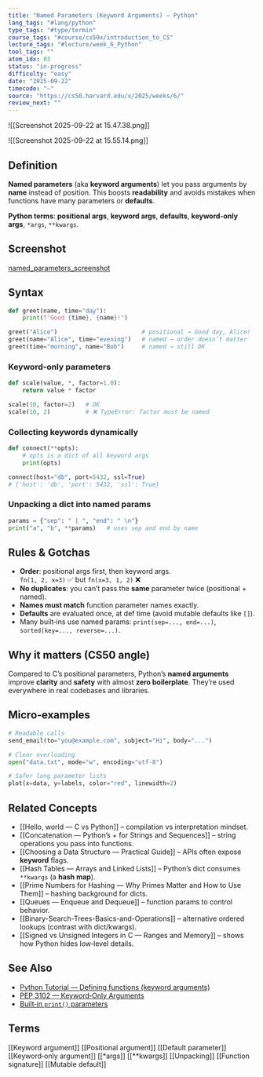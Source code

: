 ```yaml
---
title: "Named Parameters (Keyword Arguments) — Python"
lang_tags: "#lang/python"
type_tags: "#type/termin"
course_tags: "#course/cs50x/introduction_to_CS"
lecture_tags: "#lecture/week_6_Python"
tool_tags: ""
atom_idx: 03
status: "in-progress"
difficulty: "easy"
date: "2025-09-22"
timecode: "—"
source: "https://cs50.harvard.edu/x/2025/weeks/6/"
review_next: ""
---
```

![[Screenshot 2025-09-22 at 15.47.38.png]]

![[Screenshot 2025-09-22 at 15.55.14.png]]
## Definition
**Named parameters** (aka **keyword arguments**) let you pass arguments by **name** instead of position. This boosts **readability** and avoids mistakes when functions have many parameters or **defaults**.

**Python terms**: **positional args**, **keyword args**, **defaults**, **keyword‑only args**, `*args`, `**kwargs`.

## Screenshot
[named_parameters_screenshot](sandbox:/mnt/data/Screenshot%202025-09-22%20at%2015.47.38.png)

## Syntax
```py
def greet(name, time="day"):
    print(f"Good {time}, {name}!")

greet("Alice")                        # positional → Good day, Alice!
greet(name="Alice", time="evening")   # named → order doesn’t matter
greet(time="morning", name="Bob")     # named → still OK
```

### Keyword‑only parameters
```py
def scale(value, *, factor=1.0):
    return value * factor

scale(10, factor=2)   # OK
scale(10, 2)          # ❌ TypeError: factor must be named
```

### Collecting keywords dynamically
```py
def connect(**opts):
    # opts is a dict of all keyword args
    print(opts)

connect(host="db", port=5432, ssl=True)
# {'host': 'db', 'port': 5432, 'ssl': True}
```

### Unpacking a dict into named params
```py
params = {"sep": " | ", "end": " \n"}
print("a", "b", **params)   # uses sep and end by name
```

## Rules & Gotchas
- **Order**: positional args first, then keyword args.  
  `fn(1, 2, x=3)` ✅  but `fn(x=3, 1, 2)` ❌  
- **No duplicates**: you can’t pass the **same** parameter twice (positional + named).  
- **Names must match** function parameter names exactly.  
- **Defaults** are evaluated once, at def time (avoid mutable defaults like `[]`).  
- Many built‑ins use named params: `print(sep=..., end=...)`, `sorted(key=..., reverse=...)`.

## Why it matters (CS50 angle)
Compared to C’s positional parameters, Python’s **named arguments** improve **clarity** and **safety** with almost **zero boilerplate**. They’re used everywhere in real codebases and libraries.

## Micro‑examples
```py
# Readable calls
send_email(to="you@example.com", subject="Hi", body="...")

# Clear overloading
open("data.txt", mode="w", encoding="utf-8")

# Safer long parameter lists
plot(x=data, y=labels, color="red", linewidth=2)
```

## Related Concepts
- [[Hello, world — C vs Python]] – compilation vs interpretation mindset.
- [[Concatenation — Python’s + for Strings and Sequences]] – string operations you pass into functions.
- [[Choosing a Data Structure — Practical Guide]] – APIs often expose **keyword** flags.
- [[Hash Tables — Arrays and Linked Lists]] – Python’s dict consumes `**kwargs` (a **hash map**).
- [[Prime Numbers for Hashing — Why Primes Matter and How to Use Them]] – hashing background for dicts.
- [[Queues — Enqueue and Dequeue]] – function params to control behavior.
- [[Binary-Search-Trees-Basics-and-Operations]] – alternative ordered lookups (contrast with dict/kwargs).
- [[Signed vs Unsigned Integers in C — Ranges and Memory]] – shows how Python hides low‑level details.

## See Also
- [Python Tutorial — Defining functions (keyword arguments)](https://docs.python.org/3/tutorial/controlflow.html#keyword-arguments)
- [PEP 3102 — Keyword‑Only Arguments](https://peps.python.org/pep-3102/)
- [Built‑in `print()` parameters](https://docs.python.org/3/library/functions.html#print)

## Terms
[[Keyword argument]] [[Positional argument]] [[Default parameter]] [[Keyword‑only argument]] [[*args]] [[**kwargs]] [[Unpacking]] [[Function signature]] [[Mutable default]]
